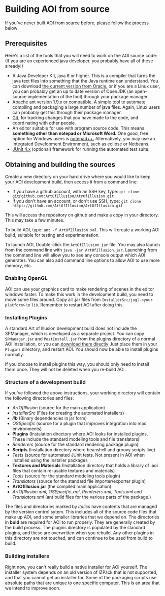 # Building AOI from source

If you've never built AOI from source before, please follow the process
below

## Prerequisites

Here's a list of the tools that you will need to work on the AOI
source code: (If you are an experienced java developer, you probably
have all of these already!)

 * A Java Developer Kit, java 6 or higher. This is a compiler that
turns the java text files into something that the Java runtime can
understand. You can download
[the current version from Oracle,](http://www.oracle.com/technetwork/java/javase/downloads/index.html) 
or if you are a Linux user, you can probably get an up to date version
of OpenJDK (an open-source implementation of the tool) through your
package manager.
 * [Apache ant version 1.9.x or compatible.](https://ant.apache.org/bindownload.cgi)
A simple tool to automate compiling and packaging a large number of
java files. Again, Linux users can probably get this through their
package manager.
 * [Git,](https://git-scm.com/downloads) for tracking changes that
you have made to the code, and coordinating with other people.
 * An editor suitable for use with program source code. This means
__something other than notepad or Microsoft Word.__ One good, free
option for Windows users is [notepad++.](https://notepad-plus-plus.org)
Alternatively, you may use an Integrated Development Environment,
such as eclipse or Netbeans.
 * [JUnit 4.x](http://junit.org/junit4/) (optional) framework for
running the automated test suite.

## Obtaining and building the sources

Create a new directory on your hard drive where you would like to
keep your AOI development build, then access it from a command line:

 * If you have a github account, with an SSH key, type:
`git clone git@github.com:ArtOfIllusion/AtrOfIllusion.git`
 * If you don't have an account, or don't use SSH, type:
`git clone https://github.com/ArtOfIllusion/ArtOfIllusion.git`

This will access the repository on github and make a copy in your
directory. This may take a few minutes.

To build AOI, type: `ant -f ArtOfIllusion.xml`. This will create a working
AOI build, suitable for testing and experimentation.

To launch AOI, Double-click the `ArtOfIllusion.jar` file. You may also
launch from the command line with `java -jar ArtOfIllusion.jar`.
Launching from the command line will allow you to see any console output
which AOI generates. You can also add command line options to allow AOI
to use more memory, etc.

### Enabling OpenGL

AOI can use your graphics card to make rendering of scenes in the
editor windows faster. To make this work in the development build,
you need to move some files around. Copy all .jar files from
`InstallerSrc/jogl-<your platform>` to `lib`. Remember to restart
AOI after doing this.

### Installing Plugins

A standard Art of Illusion development build does not include the
SPManager, which is developed as a separate project. You
can copy `SPManager.jar` and `PostInstall.jar` from the plugins
directory of a normal AOI installation, or you can [download them
directly](https://aoisp.sourceforge.net/AoIRepository/Plugins/SPManager)
Just place them in your `Plugins` directory, and restart AOI. You
should now be able to install plugins normally.

If you choose to install plugins this way, you should only need to
install them once. They will not be deleted when you re-build AOI.


### Structure of a development build

If you've followed the above instructions, your working directory will
contain the following directories and files:

 * _ArtOfIllusion_ (source for the main application)
 * _InstallerSrc_ (Files for creating the automated installers)
 * __*lib*__ (Binary dependencies in jar form)
 * _OSSpecific_ (source for a plugin that improves integration
into mac environments)
 * __Plugins__ (Instalation directory where AOI looks for installed
plugins. These include the standard modeling tools and file
translators)
 * _Renderers_ (source for the standard rendering package plugin)
 * __Scripts__ (Installation directory where beanshell and groovy
scripts live)
 * _Tests_ (source for automated JUnit tests. Not present in AOI when
installed using the installer packages
 * __Textures and Materials__ (Installation directory that holds a library
of .aoi files that contain re-usable textures and materials)
 * _Tools_ (source for the standard modeling tools plugin)
 * _Translators_ (source for the standard file importer/exporter plugin)
 * __ArtOfIllusion.jar__ (the compiled main application)
 * _ArtOfIllusion.xml_, _OSSpecific.xml_, _Renderers.xml_, _Tools.xml_
and _Translators.xml_ (ant build files for the various parts of the
package.)

The files and directories marked by _italics_ have contents that are
managed by the version control sytem. This includes all of the source
code files that make up AOI, and some smaller libraries that we depend
on. The directories in __bold__ are required for AOI to run properly.
They are generally created by the build process. The plugins directory
is populated by the standard plugins, and these are overwritten when
you rebuild. Any other plugins in this directory are not touched, and
can continue to be used from build to build.

### Building installers
Right now, you can't really build a native installer for AOI yourself.
The installer system depends on an old version of IZPack that is not
supported, and that you cannot get an installer for. Some of the
packaging scripts use absolute paths that are unique to one specific
computer. This is an area that we intend to improve soon.
